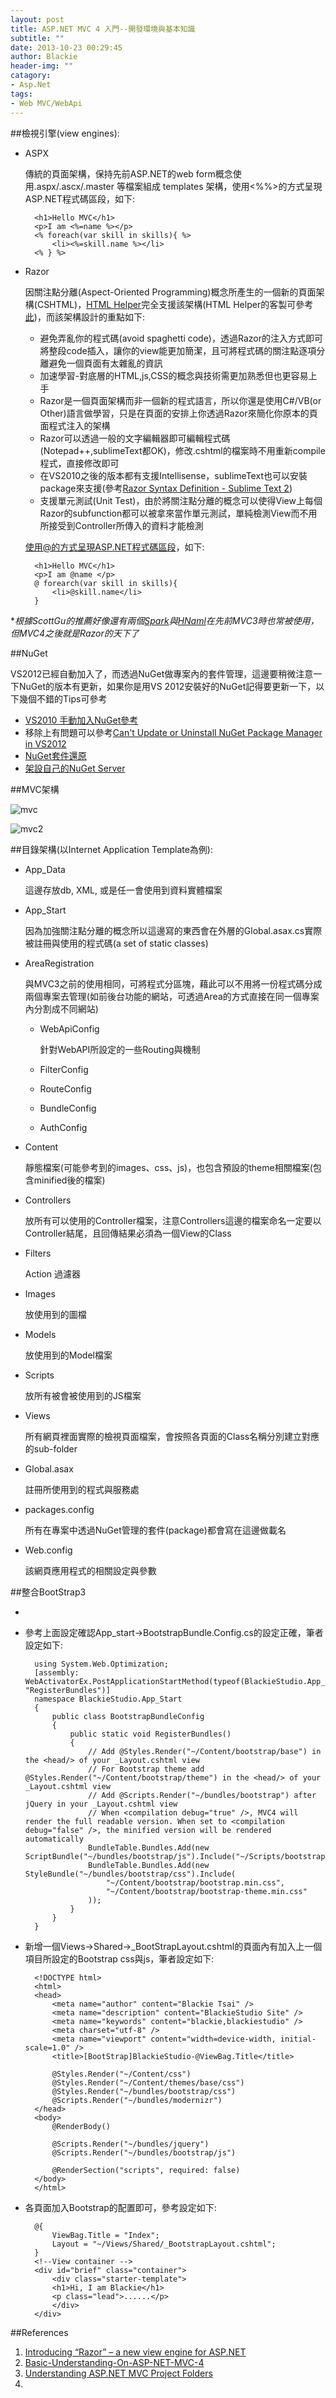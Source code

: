 ```yaml
---
layout: post
title: ASP.NET MVC 4 入門--開發環境與基本知識
subtitle: ""
date: 2013-10-23 00:29:45
author: Blackie
header-img: ""
catagory:
- Asp.Net
tags: 
- Web MVC/WebApi 
---
```


##檢視引擎(view engines):

- ASPX
	
	傳統的頁面架構，保持先前ASP.NET的web form概念使用.aspx/.ascx/.master 等檔案組成 templates 架構，使用<%%>的方式呈現ASP.NET程式碼區段，如下:
	
		<h1>Hello MVC</h1>
		<p>I am <%=name %></p>
		<% foreach(var skill in skills){ %>
			<li><%=skill.name %></li>
		<% } %>

- Razor

	因關注點分離(Aspect-Oriented Programming)概念所產生的一個新的頁面架構(CSHTML)，[HTML Helper](http://www.w3schools.com/aspnet/mvc_htmlhelpers.asp)完全支援該架構(HTML Helper的客製可參考[此](http://kelp.phate.org/2010/12/aspnet-mvc-htmlhelper.html))，而該架構設計的重點如下:
	
	- 避免弄亂你的程式碼(avoid spaghetti code)，透過Razor的注入方式即可將整段code插入，讓你的view能更加簡潔，且可將程式碼的關注點逐項分離避免一個頁面有太雜亂的資訊
	- 加速學習-對底層的HTML,js,CSS的概念與技術需更加熟悉但也更容易上手
	- Razor是一個頁面架構而非一個新的程式語言，所以你還是使用C#/VB(or Other)語言做學習，只是在頁面的安排上你透過Razor來簡化你原本的頁面程式注入的架構
	- Razor可以透過一般的文字編輯器即可編輯程式碼(Notepad++,sublimeText都OK)，修改.cshtml的檔案時不用重新compile程式，直接修改即可
	- 在VS2010之後的版本都有支援Intellisense，sublimeText也可以安裝package來支援(參考[Razor Syntax Definition - Sublime Text 2](https://github.com/joseph-turner/Razor))
	- 支援單元測試(Unit Test)，由於將關注點分離的概念可以使得View上每個Razor的subfunction都可以被拿來當作單元測試，單純檢測View而不用所接受到Controller所傳入的資料才能檢測

	使用@的方式呈現ASP.NET程式碼區段，如下:

		<h1>Hello MVC</h1>
		<p>I am @name </p>
		@ forearch(var skill in skills){
			<li>@skill.name</li>	
		}

*<em>根據ScottGu的推薦好像還有兩個[Spark](http://sparkviewengine.com/)與[HNaml](http://code.google.com/p/nhaml/)在先前MVC3時也常被使用，但MVC4之後就是Razor的天下了</em>
	
##NuGet

VS2012已經自動加入了，而透過NuGet做專案內的套件管理，這邊要稍微注意一下NuGet的版本有更新，如果你是用VS 2012安裝好的NuGet記得要更新一下，以下幾個不錯的Tips可參考

- [VS2010 手動加入NuGet參考](http://blog.miniasp.com/post/2011/05/17/Useful-Visual-Studio-2010-tool-NuGet-Package-Manager.aspx)
- 移除上有問題可以參考[Can't Update or Uninstall NuGet Package Manager in VS2012](http://stackoverflow.com/questions/14714619/cant-update-or-uninstall-nuget-package-manager-in-vs2012)
- [NuGet套件還原](http://demo.tc/Post/763)
- [架設自己的NuGet Server](http://blog.darkthread.net/post-2011-05-27-nuget-server.aspx)

##MVC架構

![mvc](https://dl.dropboxusercontent.com/u/20925528/%E6%8A%80%E8%A1%93Blog/blogs/ASP.Net%20MVC/01/MVC.png)

![mvc2](https://dl.dropboxusercontent.com/u/20925528/%E6%8A%80%E8%A1%93Blog/blogs/ASP.Net%20MVC/01/MVC2.png)

##目錄架構(以Internet Application Template為例):
- App_Data

	這邊存放db, XML, 或是任一會使用到資料實體檔案

- App_Start

	因為加強關注點分離的概念所以這邊寫的東西會在外層的Global.asax.cs實際被註冊與使用的程式碼(a set of static classes)

- AreaRegistration

	與MVC3之前的使用相同，可將程式分區塊，藉此可以不用將一份程式碼分成兩個專案去管理(如前後台功能的網站，可透過Area的方式直接在同一個專案內分割成不同網站)

	- WebApiConfig
	
		針對WebAPI所設定的一些Routing與機制
	
	- FilterConfig
	
	- RouteConfig
	
	- BundleConfig
	
	- AuthConfig

- Content
	
	靜態檔案(可能參考到的images、css、js)，也包含預設的theme相關檔案(包含minified後的檔案)

- Controllers

	放所有可以使用的Controller檔案，注意Controllers這邊的檔案命名一定要以Controller結尾，且回傳結果必須為一個View的Class

- Filters

	Action 過濾器

- Images

	放使用到的圖檔
- Models

	放使用到的Model檔案

- Scripts
	
	放所有被會被使用到的JS檔案

- Views

	所有網頁裡面實際的檢視頁面檔案，會按照各頁面的Class名稱分別建立對應的sub-folder

- Global.asax
	
	註冊所使用到的程式與服務處

- packages.config

	所有在專案中透過NuGet管理的套件(package)都會寫在這邊做載名

- Web.config

	該網頁應用程式的相關設定與參數

##整合BootStrap3

- 
- 參考上面設定確認App_start->BootstrapBundle.Config.cs的設定正確，筆者設定如下:


		using System.Web.Optimization;
		[assembly: WebActivatorEx.PostApplicationStartMethod(typeof(BlackieStudio.App_Start.BootstrapBundleConfig), "RegisterBundles")]
		namespace BlackieStudio.App_Start
		{
			public class BootstrapBundleConfig
			{
				public static void RegisterBundles()
				{
					// Add @Styles.Render("~/Content/bootstrap/base") in the <head/> of your _Layout.cshtml view
					// For Bootstrap theme add @Styles.Render("~/Content/bootstrap/theme") in the <head/> of your _Layout.cshtml view
					// Add @Scripts.Render("~/bundles/bootstrap") after jQuery in your _Layout.cshtml view
					// When <compilation debug="true" />, MVC4 will render the full readable version. When set to <compilation debug="false" />, the minified version will be rendered automatically
					BundleTable.Bundles.Add(new ScriptBundle("~/bundles/bootstrap/js").Include("~/Scripts/bootstrap.min.js"));
		            BundleTable.Bundles.Add(new StyleBundle("~/bundles/bootstrap/css").Include(
		                "~/Content/bootstrap/bootstrap.min.css",
		                "~/Content/bootstrap/bootstrap-theme.min.css"
		            ));
				}
			}
		}


- 新增一個Views->Shared->_BootStrapLayout.cshtml的頁面內有加入上一個項目所設定的Bootstrap css與js，筆者設定如下:

		<!DOCTYPE html>
		<html>
		<head>
		    <meta name="author" content="Blackie Tsai" />
		    <meta name="description" content="BlackieStudio Site" />
		    <meta name="keywords" content="blackie,blackiestudio" />
		    <meta charset="utf-8" />
		    <meta name="viewport" content="width=device-width, initial-scale=1.0" />
		    <title>[BootStrap]BlackieStudio-@ViewBag.Title</title>
		    
		    @Styles.Render("~/Content/css")
		    @Styles.Render("~/Content/themes/base/css")
		    @Styles.Render("~/bundles/bootstrap/css")
		    @Scripts.Render("~/bundles/modernizr")
		</head>
		<body>
		    @RenderBody()
		
		    @Scripts.Render("~/bundles/jquery")
		    @Scripts.Render("~/bundles/bootstrap/js")
		
		    @RenderSection("scripts", required: false)
		</body>
		</html>



- 各頁面加入Bootstrap的配置即可，參考設定如下:

		@{
		    ViewBag.Title = "Index";
		    Layout = "~/Views/Shared/_BootstrapLayout.cshtml";
		}
		<!--View container -->
		<div id="brief" class="container">
		    <div class="starter-template">
		    <h1>Hi, I am Blackie</h1>
		    <p class="lead">......</p>
		    </div>
		</div>

##References

1. [Introducing “Razor” – a new view engine for ASP.NET](http://weblogs.asp.net/scottgu/archive/2010/07/02/introducing-razor.aspx)
2. [Basic-Understanding-On-ASP-NET-MVC-4](http://www.codeproject.com/Articles/585873/Basic-Understanding-On-ASP-NET-MVC-4)
3. [Understanding ASP.NET MVC Project Folders](http://www.c-sharpcorner.com/UploadFile/suthish_nair/mvc-folders/)
4. 